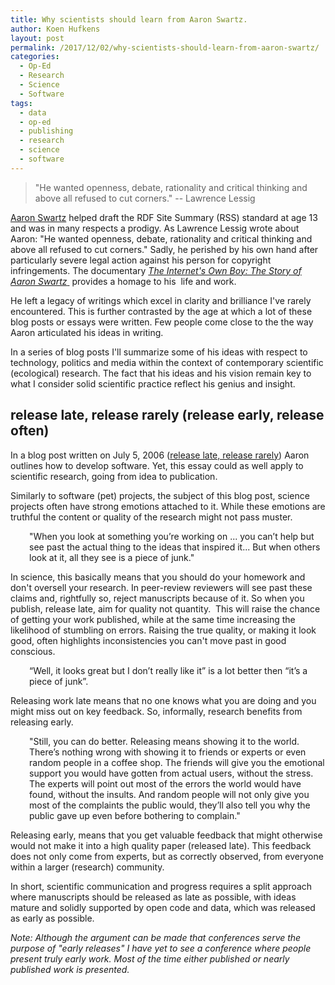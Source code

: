 ```yaml
---
title: Why scientists should learn from Aaron Swartz.
author: Koen Hufkens
layout: post
permalink: /2017/12/02/why-scientists-should-learn-from-aaron-swartz/
categories:
  - Op-Ed
  - Research
  - Science
  - Software
tags:
  - data
  - op-ed
  - publishing
  - research
  - science
  - software
---
```

<blockquote>"He wanted openness, debate, rationality and critical thinking and above all refused to cut corners." -- Lawrence Lessig</blockquote>
<a href="https://en.wikipedia.org/wiki/Aaron_Swartz">Aaron Swartz</a> helped draft the RDF Site Summary (RSS) standard at age 13 and was in many respects a prodigy. As Lawrence Lessig wrote about Aaron: "He wanted openness, debate, rationality and critical thinking and above all refused to cut corners." Sadly, he perished by his own hand after particularly severe legal action against his person for copyright infringements. The documentary <a href="https://www.youtube.com/watch?v=AbV8KxvNQsk"><i>The Internet's Own Boy: The Story of Aaron Swartz</i> </a> provides a homage to his  life and work.

He left a legacy of writings which excel in clarity and brilliance I've rarely encountered. This is further contrasted by the age at which a lot of these blog posts or essays were written. Few people come close to the the way Aaron articulated his ideas in writing.

In a series of blog posts I'll summarize some of his ideas with respect to technology, politics and media within the context of contemporary scientific (ecological) research. The fact that his ideas and his vision remain key to what I consider solid scientific practice reflect his genius and insight.
<h2>release late, release rarely (release early, release often)</h2>
In a blog post written on July 5, 2006 (<a href="http://www.aaronsw.com/weblog/rlrr">release late, release rarely</a>) Aaron outlines how to develop software. Yet, this essay could as well apply to scientific research, going from idea to publication.

Similarly to software (pet) projects, the subject of this blog post, science projects often have strong emotions attached to it. While these emotions are truthful the content or quality of the research might not pass muster.
<p style="padding-left: 30px;">"When you look at something you’re working on ... you can’t help but see past the actual thing to the ideas that inspired it... But when others look at it, all they see is a piece of junk."</p>
In science, this basically means that you should do your homework and don't oversell your research. In peer-review reviewers will see past these claims and, rightfully so, reject manuscripts because of it. So when you publish, release late, aim for quality not quantity.  This will raise the chance of getting your work published, while at the same time increasing the likelihood of stumbling on errors. Raising the true quality, or making it look good, often highlights inconsistencies you can't move past in good conscious.
<p style="padding-left: 30px;">“Well, it looks great but I don’t really like it” is a lot better then “it’s a piece of junk”.</p>
Releasing work late means that no one knows what you are doing and you might miss out on key feedback. So, informally, research benefits from releasing early.
<p style="padding-left: 30px;">"Still, you can do better. Releasing means showing it to the world. There’s nothing wrong with showing it to friends or experts or even random people in a coffee shop. The friends will give you the emotional support you would have gotten from actual users, without the stress. The experts will point out most of the errors the world would have found, without the insults. And random people will not only give you most of the complaints the public would, they’ll also tell you why the public gave up even before bothering to complain."</p>
Releasing early, means that you get valuable feedback that might otherwise would not make it into a high quality paper (released late). This feedback does not only come from experts, but as correctly observed, from everyone within a larger (research) community.

In short, scientific communication and progress requires a split approach where manuscripts should be released as late as possible, with ideas mature and solidly supported by open code and data, which was released as early as possible.

<em>Note: Although the argument can be made that conferences serve the purpose of "early releases" I have yet to see a conference where people present truly early work. Most of the time either published or nearly published work is presented.</em>

&nbsp;